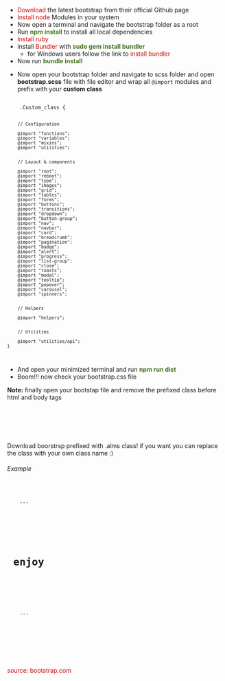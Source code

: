 <style>
	strong {
		color: #467520;
	}
	a {
		text-decoration: none;
		color: #cc0606;
	}

</style>

<ul>
	<li><a href="https://github.com/twbs/bootstrap">Download</a> the latest bootstrap from their official Github page</li>
	<li><a href="https://nodejs.org/en/download/">Install node</a> Modules in your system</li>
	<li>Now open a terminal and navigate the bootstrap folder as a root</li>
	<li>Run <strong>npm install</strong> to install all local dependencies </li>
	<li><a href="https://www.ruby-lang.org/en/documentation/installation/">Install ruby </a></li>
	<li>install <a href="https://bundler.io/">Bundler</a> with <strong>sudo gem install bundler</strong>
		<ul>
			<li>for Windows users follow the link to <a href="https://jekyllrb.com/docs/installation/windows/">install bundler</a></li>
		</ul>
	</li>
	<li>Now run <strong>bundle install</strong></li>
	<li><p>Now open your bootstrap folder and navigate to scss folder and open <b>bootstrap.scss</b> file with file editor and wrap all <code>@import</code> modules and prefix with your <b>custom class</b></p></li>

</ul>
<code>
	.Custom_class {

		// Configuration

		@import "functions";
		@import "variables";
		@import "mixins";
		@import "utilities";


		// Layout & components

		@import "root";
		@import "reboot";
		@import "type";
		@import "images";
		@import "grid";
		@import "tables";
		@import "forms";
		@import "buttons";
		@import "transitions";
		@import "dropdown";
		@import "button-group";
		@import "nav";
		@import "navbar";
		@import "card";
		@import "breadcrumb";
		@import "pagination";
		@import "badge";
		@import "alert";
		@import "progress";
		@import "list-group";
		@import "close";
		@import "toasts";
		@import "modal";
		@import "tooltip";
		@import "popover";
		@import "carousel";
		@import "spinners";


		// Helpers

		@import "helpers";


		// Utilities

		@import "utilities/api";
	}

</code>

<ul>
	<li>And open your minimized terminal and run <strong>npm run dist</strong></li>
	<li>Boom!!! now check your bootstrap.css file</li>
</ul>

<p><b>Note:</b>  finally open your bootstap file and remove the prefixed class before html and body tags</p>

<br>
<br>
<br>
<br>
<p>Download boorstrsp prefixed with .alms class! if you want you can replace the class with your own class name :)</p>


<h6>Example</h6>
<br>

<code>
	---
	<body class = ".alms">
	   <div class= "row">
	     <div class = "col-sm-12"> 
	        <h1> enjoy </h1>
	     </div>
	    </div>    
	</body>
	---

</code>

<br>
<br>
<br>
<br>
<br>
<br>
<a href="https://getbootstrap.com/docs/4.4/getting-started/build-tools/">source: bootstrap.com</a>
